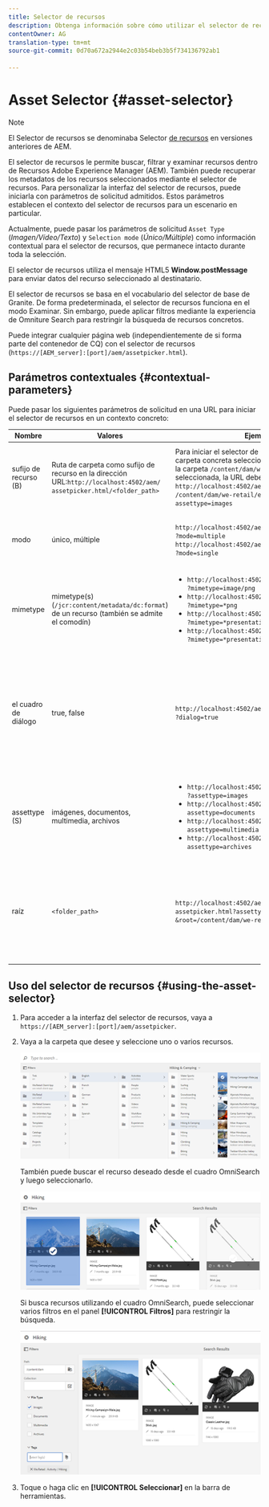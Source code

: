 ```yaml
---
title: Selector de recursos
description: Obtenga información sobre cómo utilizar el selector de recursos para buscar, filtrar, examinar y recuperar metadatos de recursos en Recursos Adobe Experience Manager (AEM). También aprenderá a personalizar la interfaz del selector de recursos.
contentOwner: AG
translation-type: tm+mt
source-git-commit: 0d70a672a2944e2c03b54beb3b5f734136792ab1

---
```



# Asset Selector {#asset-selector}

>[!NOTE]
>
>El Selector de recursos se denominaba Selector [de recursos](https://helpx.adobe.com/experience-manager/6-2/assets/using/asset-picker.html) en versiones anteriores de AEM.

El selector de recursos le permite buscar, filtrar y examinar recursos dentro de Recursos Adobe Experience Manager (AEM). También puede recuperar los metadatos de los recursos seleccionados mediante el selector de recursos. Para personalizar la interfaz del selector de recursos, puede iniciarla con parámetros de solicitud admitidos. Estos parámetros establecen el contexto del selector de recursos para un escenario en particular.

Actualmente, puede pasar los parámetros de solicitud `Asset Type` (*Imagen/Vídeo/Texto*) y `Selection mode` (*Único/Múltiple*) como información contextual para el selector de recursos, que permanece intacto durante toda la selección.

El selector de recursos utiliza el mensaje HTML5 **Window.postMessage** para enviar datos del recurso seleccionado al destinatario.

El selector de recursos se basa en el vocabulario del selector de base de Granite. De forma predeterminada, el selector de recursos funciona en el modo Examinar. Sin embargo, puede aplicar filtros mediante la experiencia de Omniture Search para restringir la búsqueda de recursos concretos.

Puede integrar cualquier página web (independientemente de si forma parte del contenedor de CQ) con el selector de recursos (`https://[AEM_server]:[port]/aem/assetpicker.html`).

## Parámetros contextuales {#contextual-parameters}

Puede pasar los siguientes parámetros de solicitud en una URL para iniciar el selector de recursos en un contexto concreto:

| Nombre | Valores | Ejemplo | Función |
|---|---|---|---|
| sufijo de recurso (B) | Ruta de carpeta como sufijo de recurso en la dirección URL:`http://localhost:4502/aem/`<br>`assetpicker.html/<folder_path>` | Para iniciar el selector de recursos con una carpeta concreta seleccionada, por ejemplo con la carpeta `/content/dam/we-retail/en/activities` seleccionada, la URL debe tener el formato: `http://localhost:4502/aem/assetpicker.html`<br>`/content/dam/we-retail/en/activities?assettype=images` | Si necesita que se seleccione una carpeta determinada al iniciar el selector de recursos, pasarla como sufijo de recurso. |
| modo | único, múltiple | `http://localhost:4502/aem/assetpicker.html`<br>`?mode=multiple` <br> `http://localhost:4502/aem/assetpicker.html`<br>`?mode=single` | En varios modos, puede seleccionar varios recursos simultáneamente mediante el selector de recursos. |
| mimetype | mimetype(s) (`/jcr:content/metadata/dc:format`) de un recurso (también se admite el comodín) | <ul><li>`http://localhost:4502/aem/assetpicker.html`<br>`?mimetype=image/png`</li>  <li>`http://localhost:4502/aem/assetpicker.html`<br>`?mimetype=*png`</li>  <li>`http://localhost:4502/aem/assetpicker.html`<br>`?mimetype=*presentation`</li>  <li>`http://localhost:4502/aem/assetpicker.html`<br>`?mimetype=*presentation&mimetype=*png`</li></ul> | Utilícelo para filtrar recursos en función de tipos MIME |
| el cuadro de diálogo | true, false | `http://localhost:4502/aem/assetpicker.html`<br>`?dialog=true` | Utilice estos parámetros para abrir el selector de recursos como cuadro de diálogo Granito. Esta opción solo se aplica cuando se inicia el selector de recursos mediante Campo de ruta de granito y se configura como URL de pickerSrc. |
| assettype (S) | imágenes, documentos, multimedia, archivos | <ul><li>`http://localhost:4502/aem/assetpicker.html`<br>`?assettype=images`</li> <li>`http://localhost:4502/aem/assetpicker.html?assettype=documents`</li> <li>`http://localhost:4502/aem/assetpicker.html?assettype=multimedia`</li> <li>`http://localhost:4502/aem/assetpicker.html?assettype=archives`</li> | Utilice esta opción para filtrar los tipos de recursos en función del valor pasado. |
| raíz | `<folder_path>` | `http://localhost:4502/aem/`<br>`assetpicker.html?assettype=images`<br>`&root=/content/dam/we-retail/en/activities` | Utilice esta opción para especificar la carpeta raíz del selector de recursos. En este caso, el selector de recursos permite seleccionar solo recursos secundarios (directos/indirectos) en la carpeta raíz. |

## Uso del selector de recursos {#using-the-asset-selector}

1. Para acceder a la interfaz del selector de recursos, vaya a `https://[AEM_server]:[port]/aem/assetpicker`.
1. Vaya a la carpeta que desee y seleccione uno o varios recursos.

   ![chlimage_1-441](assets/chlimage_1-441.png)

   También puede buscar el recurso deseado desde el cuadro OmniSearch y luego seleccionarlo.

   ![chlimage_1-442](assets/chlimage_1-442.png)

   Si busca recursos utilizando el cuadro OmniSearch, puede seleccionar varios filtros en el panel **[!UICONTROL Filtros]** para restringir la búsqueda.

   ![chlimage_1-443](assets/chlimage_1-443.png)

1. Toque o haga clic en **[!UICONTROL Seleccionar]** en la barra de herramientas.
